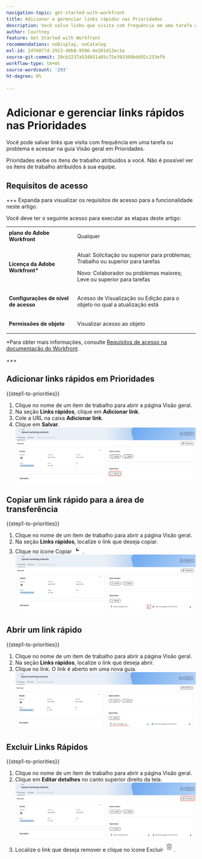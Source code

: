 ```yaml
---
navigation-topic: get-started-with-workfront
title: Adicionar e gerenciar links rápidos nas Prioridades
description: Você salva links que visita com frequência em uma tarefa ou problema em Prioridades.
author: Courtney
feature: Get Started with Workfront
recommendations: noDisplay, noCatalog
exl-id: 2d76077d-2913-40b8-9596-4e201d12ec1a
source-git-commit: 20cb2237a534b51ab5c75e393369bdd92c233efb
workflow-type: tm+mt
source-wordcount: '293'
ht-degree: 0%

---
```


# Adicionar e gerenciar links rápidos nas Prioridades

Você pode salvar links que visita com frequência em uma tarefa ou problema e acessar na guia Visão geral em Prioridades.

Prioridades exibe os itens de trabalho atribuídos a você. Não é possível ver os itens de trabalho atribuídos à sua equipe.

## Requisitos de acesso

+++ Expanda para visualizar os requisitos de acesso para a funcionalidade neste artigo.

Você deve ter o seguinte acesso para executar as etapas deste artigo:

<table style="table-layout:auto"> 
 <col> 
 </col> 
 <col> 
 </col> 
 <tbody> 
  <tr> 
   <td role="rowheader"><strong>plano do Adobe Workfront</strong></td> 
   <td> <p>Qualquer</p> </td> 
  </tr> 
  <tr> 
   <td role="rowheader"><strong>Licença da Adobe Workfront*</strong></td> 
   <td> 
   <p>Atual: Solicitação ou superior para problemas; Trabalho ou superior para tarefas</p>
   <p>Novo: Colaborador ou problemas maiores; Leve ou superior para tarefas</p> 
   </td> 
  </tr> 
  <tr> 
   <td role="rowheader"><strong>Configurações de nível de acesso</strong></td> 
   <td> <p>Acesso de Visualização ou Edição para o objeto no qual a atualização está</p></td> 
  </tr> 
  <tr> 
   <td role="rowheader"><strong>Permissões de objeto</strong></td> 
   <td> <p>Visualizar acesso ao objeto</p></td> 
  </tr> 
 </tbody> 
</table>

*Para obter mais informações, consulte [Requisitos de acesso na documentação do Workfront](/help/quicksilver/administration-and-setup/add-users/access-levels-and-object-permissions/access-level-requirements-in-documentation.md).

+++

## Adicionar links rápidos em Prioridades

{{step1-to-priorities}}

1. Clique no nome de um item de trabalho para abrir a página Visão geral.
1. Na seção **Links rápidos**, clique em **Adicionar link**.
1. Cole a URL na caixa **Adicionar link**.
1. Clique em **Salvar**.
   ![](assets/add-link.png)

## Copiar um link rápido para a área de transferência

{{step1-to-priorities}}

1. Clique no nome de um item de trabalho para abrir a página Visão geral.
1. Na seção **Links rápidos**, localize o link que deseja copiar.
1. Clique no ícone Copiar ![](assets/copy-icon.png).
   ![](assets/copy-link.png)

## Abrir um link rápido

{{step1-to-priorities}}

1. Clique no nome de um item de trabalho para abrir a página Visão geral.
1. Na seção **Links rápidos**, localize o link que deseja abrir.
1. Clique no link. O link é aberto em uma nova guia.
   ![](assets/open-link.png)

## Excluir Links Rápidos

{{step1-to-priorities}}

1. Clique no nome de um item de trabalho para abrir a página Visão geral.
1. Clique em **Editar detalhes** no canto superior direito da tela.
   ![](assets/edit-details.png)
1. Localize o link que deseja remover e clique no ícone Excluir ![](assets/delete-icon.png).
